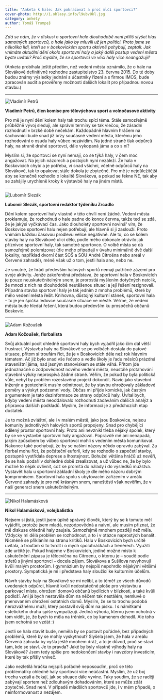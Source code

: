 ```yaml
---
title: "Anketa k hale: Jak pokračovat a proč mlčí sportovci?"
cover-photo: http://i.ohlasy.info/l9ubvOkl.jpg
category: ankety
author: Tomáš Trumpeš
---
```


*Zdá se nám, že v diskusi o sportovní hale dlouhodobě není příliš slyšet hlas samotných sportovců, o hale jako by mluvili už jen politici. Proto jsme se několika lidí, kteří se v boskovickém sportu aktivně pohybují, zeptali: Jak vnímáte aktuální dění okolo sportovní haly a jaký další postup vedení města byste uvítali? Proč myslíte, že se sportovci ve věci haly více neangažují?*

(Anketa probíhala ještě předtím, než vedení města oznámilo, že o hale na Slovákově definitivně rozhodne zastupitelstvo 23. června 2015. Do té doby budou známy výsledky jednání s účastníky řízení a s firmou IMOS, bude zpracován audit a prověřeny možnosti dalších lokalit pro případnou novou stavbu.)

---

<img src="http://i.ohlasy.info/ZZauYW3.jpg" class="profile-picture" alt="Vladimír Petrů">

**Vladimír Petrů, člen komise pro tělovýchovu sport a volnočasové aktivity**

Pro mě je nyní dění kolem haly tak trochu spící téma. Stále samozřejmě průběžně vývoj sleduji, ale správní termíny se tak vlečou, že zásadní rozhodnutí v brzké době nečekám. Každopádně hlavním hráčem na šachovnici bude snad již brzy současné vedení města, kterému jeho rozhodování o osudu haly vůbec nezávidím. Na jedné straně tlak odpůrců haly, na straně druhé sportovci, dále vykopaná jáma a co s ní?  

Myslím si, že sportovci se nyní nemají, co se týká haly, v čem moc angažovat. Na jejich názorech a postojích nyní nezáleží. Že hala v Boskovicích chybí a je potřeba, ví snad všichni, včetně odpůrců haly na Slovákově, tak to opakovat stále dokola je zbytečné. Pro mě je nejdůležitější aby se konečně rozhodlo o lokalitě Slovákova, a pokud se řekne NE, tak aby se zahájily urychleně kroky k výstavbě haly na jiném místě.

---

<img src="http://i.ohlasy.info/keoOAsK.jpg" class="profile-picture" alt="Lubomír Slezák">

**Lubomír Slezák, sportovní redaktor týdeníku Zrcadlo**

Dění kolem sportovní haly vlastně v této chvíli není žádné. Vedení města proklamuje, že rozhodnutí o hale padne do konce června, takže teď se zdá, že je jakýsi vyčkávací čas. Jako dlouholetý sportovní novinář vím, že Boskovice sportovní halu nejen potřebují, ale hlavně si ji zaslouží. Proto vnímám každou časovou prodlevu velice negativně. Ale to, co se kolem stavby haly na Slovákově ulici dělo, podle mého dokonale otrávilo jak příznivce sportovní haly, tak samotné sportovce. O volbě místa se dá samozřejmě polemizovat (dle mého připadají v úvahu minimálně dvě další lokality, například dvorní část SOŠ a SOU André Citroëna nebo areál v Červené zahradě), méně však už o tom, jestli hala ano, nebo ne.

Je smutné, že hráči především halových sportů nemají patřičné zázemí pro svoje aktivity. Jenže zakořeněná představa, že sportovní hala v Boskovicích je pouze neuskutečnitelným snem, je prorostlá myšlením dotyčných natolik, že mnozí z nich na dlouhodobě neutěšenou situaci a její řešení rezignovali. Případná stavba sportovní haly je tak jedním z mnoha problémů, které by mělo vedení města řešit. Knihovna, důstojný kulturní stánek, sportovní hala – to je jen špička ledovce současné situace ve městě. Věřme, že vedení města bude hledat řešení, která budou především ku prospěchů občanů Boskovic.

---

<img src="http://i.ohlasy.info/zdrLmU4.jpg" class="profile-picture" alt="Adam Kožoušek">

**Adam Kožoušek, florbalista**

Svůj aktuální pocit ohledně sportovní haly bych vyjádřil jako čím dál větší frustraci. Výstavba haly na Slovákově se po volbách dostala do patové situace, přitom si troufám říct, že je v Boskovicích déle než rok hlavním tématem. Ač již bylo snad vše řečeno a vedle školy je řadu měsíců prázdná staveništní jáma, nad jasným stanoviskem se stále váhá. Přitom jde jednoznačně o zodpovědnost nového vedení města, neustálé protahování stavební výluky neprospívá žádné straně. Věřím, že pokud by byla politická vůle, nebyl by problém rozestavěný projekt dokončit. Navíc jako stavební inženýr a geotechnik musím odmítnout, že by stavbu ohrožovaly základové poměry a výskyt podzemní vody. Občas mi přijde komické, jak častým argumentem je tato dezinformace ze strany odpůrců haly. Uvítal bych, kdyby vedení města neoddalovalo rozhodnutí zadáváním dalších analýz a přípravou dalších podkladů. Myslím, že informací je z předchozích etap dostatek.

Je to možná zvláštní, ale i v malém městě, jako jsou Boskovice, nejsou komunity jednotlivých halových sportů propojeny. Snad pro chybějící sdílený prostor sportovní haly. Proto ani nevznikl třeba nějaký spolek, který by se ve výstavbě sportovní haly angažoval. Popravdě mě ani nenapadá, jakým způsobem by vůbec sportovci mohli s vedením města komunikovat. Nakonec také pochybuji, že by se našimi názory někdo opravdu zabýval. Za florbal mohu říct, že počáteční euforii, kdy se rozhodlo o započetí stavby, postupně vystřídala deprese a lhostejnost. Bohužel většina hráčů už nevěří, že se halu podaří v dohledné době zrealizovat, a už vůbec ne, že by bylo možné to nějak ovlivnit, což se promítá do nálady i do výsledků mužstva. Vystavět halu u sportovní základní školy je dle mého názoru dobrým kompromisem. Sportovní hala spolu s ubytovacím zařízením v areálu Červené zahrady je pro mě krásným snem, naneštěstí však nevěřím, že v naší generaci snem uskutečnitelným.

---

<img src="http://i.ohlasy.info/NrpbpsO.jpg" class="profile-picture" alt="Nikol Halamásková">

**Nikol Halamásková, volejbalistka**

Nejsem si jistá, jestli jsem úplně správný člověk, který by se k tomuto měl vyjádřit, protože jsem mladá, nezodpovědná a naivní, ale musím přiznat, že mě diskuse ohledně haly zaujala. Samozřejmě mnohem později než měla. Vždycky mi dělá problém se rozhodnout, a to i v otázce naprostých banalit. Nicméně se přikláním na stranu kritiků. Halu v Boskovicích bych určitě uvítala, a troufám si to tvrdit i o mých spoluhráčkách a trenérech. Využití zde určitě je. Pokud hrajeme v Boskovicích, jediné možné místo k uskutečnění zápasu je tělocvična na Citroenu, o kterou je – soudě podle střetů s jinými sportovci – docela zájem. Slovákova a Sušilova nevyhovují kvůli malým prostorům. I gymnázium by nejspíš nepohrdlo nějakými většími prostory. Sympatická je mi i představa haly sloužící ke kulturním účelům.

Návrh stavby haly na Slovákově se mi nelíbí, a to téměř ze všech důvodů uvedených odpůrci, hlavně kvůli nedostatečné ploše pro výstavbu a parkovací místa, ohrožení domovů občanů bydlících v blízkosti, a také kvůli podloží. Ani já bych nestavěla dům na něčem tak nestálém, nemluvě o jmenovaném ohrožení ostatních domů. Myslím, že se to trochu podobá nerozvážnému muži, který postavil svůj dům na písku. I s námitkami estetického druhu spíše sympatizuji. Jediná výhoda, kterou jsem ochotná v tom vidět, je, že bych to měla na trénink, co by kamenem dohodil. Ale toho jsem ochotná se vzdát :)

Jestli se hala stavět bude, neměla by se postavit pořádně, bez případných problémů, které by se mohly vyskytnout? Slyšela jsem, že hala v areálu Červená zahrada by vyšla ještě mnohem dráž, a to je důvod, proč se staví tam, kde se staví. Je to pravda? Jaké by byly vlastně výhody haly na Slovákově? Jsem tedy spíše pro nedokončení stavby i navzdory investicím, které by tak přišly vniveč.

Jako nezletilá hráčka nejspíš pořádně neposoudím, proč se této problematiky ohledně haly sportovci více neúčastní. Myslím, že už boj trochu vzdali a čekají, jak se situace dále vyvine. Taky soudím, že se raději zabývají sportem než zdlouhavým dohadováním, které se může zdát zbytečné. Snad není. V případě mladších sportovců jde, i v mém případě, o neinformovanost a nezájem.